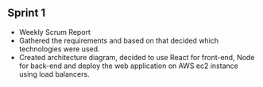 ## Sprint 1
* Weekly Scrum Report
* Gathered the requirements and based on that decided which technologies were used.
* Created architecture diagram, decided to use React for front-end, Node for back-end and deploy the web application on AWS ec2 instance using load balancers. 


